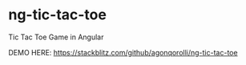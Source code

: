 # ng-tic-tac-toe
Tic Tac Toe Game in Angular

DEMO HERE:
https://stackblitz.com/github/agonqorolli/ng-tic-tac-toe
